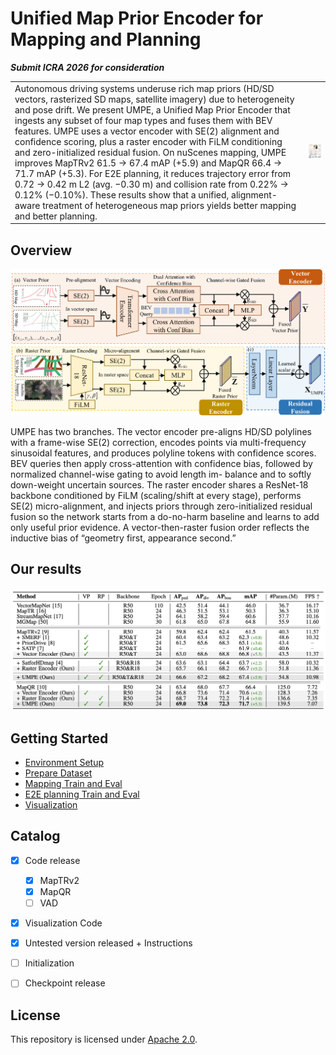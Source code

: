 <!-- <div align="left">
<div align="center">
<h2>Unified Map Prior Encoder for Mapping and Planning</h2>
<p style="font-size: 64px; font-weight: bold; margin-top: 10px;"><strong>Submit ICRA 2026 for consideration</strong></p>
</div> -->

# Unified Map Prior Encoder for Mapping and Planning

***Submit ICRA 2026 for consideration***

<!-- <div align="left">
<img align="right" src="assets/teaser.png" width="300">

Autonomous driving systems underuse rich map priors (HD/SD vectors, rasterized SD maps, satellite imagery) due to heterogeneity and pose drift. We present UMPE, a Unified Map Prior Encoder that ingests any subset of four map types and fuses them with BEV features. UMPE uses a vector encoder with SE(2) alignment and confidence scoring, plus a raster encoder with FiLM conditioning and zero-initialized residual fusion. On nuScenes mapping, UMPE improves MapTRv2 61.5 → 67.4 mAP (+5.9) and MapQR 66.4 → 71.7 mAP (+5.3). For E2E planning, it reduces trajectory error from 0.72 → 0.42 m L2 (avg. −0.30 m) and collision rate from 0.22% → 0.12% (−0.10%). These results show that a unified, alignment-aware treatment of heterogeneous map priors yields better mapping and better planning.

</div> -->

| | |
|:---|---:|
| Autonomous driving systems underuse rich map priors (HD/SD vectors, rasterized SD maps, satellite imagery) due to heterogeneity and pose drift. We present UMPE, a Unified Map Prior Encoder that ingests any subset of four map types and fuses them with BEV features. UMPE uses a vector encoder with SE(2) alignment and confidence scoring, plus a raster encoder with FiLM conditioning and zero-initialized residual fusion. On nuScenes mapping, UMPE improves MapTRv2 61.5 → 67.4 mAP (+5.9) and MapQR 66.4 → 71.7 mAP (+5.3). For E2E planning, it reduces trajectory error from 0.72 → 0.42 m L2 (avg. −0.30 m) and collision rate from 0.22% → 0.12% (−0.10%). These results show that a unified, alignment-aware treatment of heterogeneous map priors yields better mapping and better planning. | <img src="assets/teaser.png" width="300"> |

## Overview
![pipeline](assets/method.png)

<div align="left">
UMPE has two branches. The
vector encoder pre-aligns HD/SD polylines with a frame-wise
SE(2) correction, encodes points via multi-frequency sinusoidal
features, and produces polyline tokens with confidence scores.
BEV queries then apply cross-attention with confidence bias,
followed by normalized channel-wise gating to avoid length im-
balance and to softly down-weight uncertain sources. The raster
encoder shares a ResNet-18 backbone conditioned by FiLM
(scaling/shift at every stage), performs SE(2) micro-alignment,
and injects priors through zero-initialized residual fusion so
the network starts from a do-no-harm baseline and learns
to add only useful prior evidence. A vector-then-raster fusion
order reflects the inductive bias of “geometry first, appearance
second.”
</div>

## Our results

![mainable](assets/maintable.jpg)


## Getting Started
- [Environment Setup](docs/env.md)
- [Prepare Dataset](docs/prepare_dataset.md)
- [Mapping Train and Eval](docs/map.md)
- [E2E planning Train and Eval](docs/planning.md)
- [Visualization](docs/vis.md)



## Catalog

- [x] Code release
  - [x] MapTRv2
  - [x] MapQR
  - [ ] VAD
- [x] Visualization Code
- [x] Untested version released + Instructions
- [ ] Initialization
- [ ] Checkpoint release




## License

This repository is licensed under [Apache 2.0](LICENSE).


